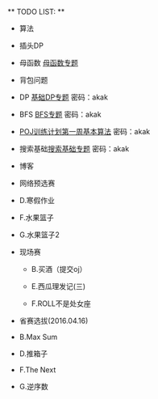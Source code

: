 ** TODO LIST: **

* 算法

 * 插头DP 
 
 * 母函数 [母函数专题](http://acm.hust.edu.cn/vjudge/contest/view.action?cid=52844#overview)
 
 * 背包问题
 
 * DP [基础DP专题](http://acm.hust.edu.cn/vjudge/contest/view.action?cid=110508#overview) 密码：akak
 
 * BFS [BFS专题](http://acm.hust.edu.cn/vjudge/contest/view.action?cid=87959#overview) 密码：akak
 
 * [POJ训练计划第一周基本算法](POJ训练计划第一周基本算法) 密码：akak
 
 * 搜索基础[搜索基础专题](http://acm.hust.edu.cn/vjudge/contest/view.action?cid=101987#overview) 密码：akak

* 博客

 *  网络预选赛
 
   * D.寒假作业
 
   * F.水果篮子
  
   * G.水果篮子2
  
 * 现场赛
 
   * B.买酒（提交oj）
  
   * E.西瓜理发记(三)
  
   * F.ROLL不是处女座

  * 省赛选拔(2016.04.16)
   
   * B.Max Sum
   
   * D.推箱子
   
   * F.The Next
   
   * G.逆序数